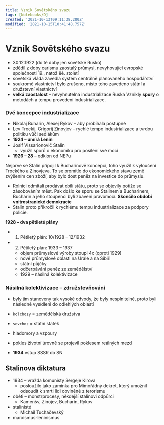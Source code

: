 ```yaml
---
title: Vznik Sovětského svazu
tags: [Notebooks/D]
created: '2021-10-13T09:11:38.280Z'
modified: '2021-10-15T10:41:48.757Z'
---
```


# Vznik Sovětského svazu
- 30.12.1922 (do té doby jen sovětské Rusko)
- zdědil z doby carismu zaostalý průmysl, nevyhovující evropské společnosti 19., natož ěé. století
- sovětská vláda zavedla systém centrálně plánovaného hospodářství
- soukromé vlastnictví bylo zrušeno, místo toho zavedeno státní a družstevní vlastnictví
- __velká zaostalost__ – nevyhnutelná industrializace Ruska
Vznikly __spory__ o metodách a tempu provedení industrializace.
### Dvě koncepce industrializace
- Nikolaj Buharin, Alexej Rykov – aby probíhala postupně
- Lev Trockij, Grigorij Zinovjev – rychlé tempo industrializace a tvrdou politiku vůči sedlákům
- __1924 – umírá Lenin__
- Josif Vissarionovič Stalin
  - využil sporů o ekonomiku pro posílení své moci
- __1926 – 28__ – odklon od NEPu

Nejprve se Stalin připojil k Bucharinově koncepci, toho využil k vyloučení Trockého a Zinovjeva. To se promítlo do ekonomického stavu země zvýšením cen zboží, aby bylo dost peněz na investice do průmyslu.
- Rolníci odmítali prodávat obilí státu, proto se objevily potíže se zásobováním měst.
Pak došlo ke sporu se Stalinem a Bucharinem, Bucharin a jeho stoupenci byli zbaveni pravomocí. __Skončilo období vnitrostranické demokracie__
- Stalin proto přikročil k rychlému tempu industrializace za podpory policie.

__1928 – dva pětileté plány__
- 1. Pětiletý plán: 10/1928 – 12/1932
- 2. Pětiletý plán: 1933 – 1937
  - objem průmyslové výroby stoupl 4x (oproti 1929)
  - nové průmyslové oblasti na Urale a na Sibiři
  - státní půjčky
  - odčerpávání peněz ze zemědělství
  - 1929 – násilná kolektivizace

### Násilná kolektivizace – združstevňování
- byly jim stanoveny tak vysoké odvody, že byly nesplnitelné, proto byli následně vysídleni do odlehlých oblastí

- `kolchozy` = zemědělská družstva
- `sovchoz` = státní statek
- hladomory a vzpoury
- pokles životní úrovně se projevil poklesem reálných mezd
- __1934__ vstup SSSR do SN 

## Stalinova diktatura
- 1934 – vražda komunisty Sergeje Kirova
  - posloužilo jako záminka pro Mimořádný dekret, který umožnil odsoudit k smrti lidi obviněné z terorismu
- oběti – monstrprocesy, někdejší stalinovi odpůrci
  - Kamenšv, Zinojev, Bucharin, Rykov
- stalinisté
  - Michail Tuchačevský
- marxismus-leninismus
